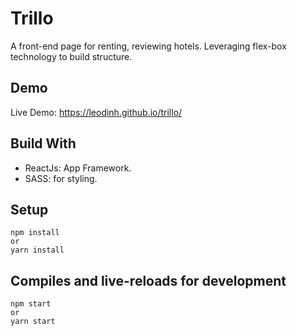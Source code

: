 # Trillo

A front-end page for renting, reviewing hotels. Leveraging flex-box technology to build structure.
## Demo

Live Demo: https://leodinh.github.io/trillo/
## Build With

* ReactJs: App Framework.
* SASS: for styling.
## Setup
```
npm install
or 
yarn install
```
## Compiles and live-reloads for development
```
npm start
or 
yarn start
```

